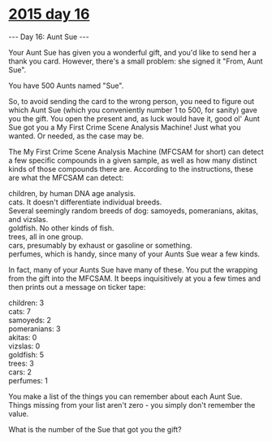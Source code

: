 # [2015 day 16](https://adventofcode.com/2015/day/16)

--- Day 16: Aunt Sue ---

Your Aunt Sue has given you a wonderful gift, and you'd like to send her a thank you card.  However, there's a small problem: she signed it "From, Aunt Sue".

You have 500 Aunts named "Sue".

So, to avoid sending the card to the wrong person, you need to figure out which Aunt Sue (which you conveniently number 1 to 500, for sanity) gave you the gift.  You open the present and, as luck would have it, good ol' Aunt Sue got you a My First Crime Scene Analysis Machine!  Just what you wanted.  Or needed, as the case may be.

The My First Crime Scene Analysis Machine (MFCSAM for short) can detect a few specific compounds in a given sample, as well as how many distinct kinds of those compounds there are. According to the instructions, these are what the MFCSAM can detect:

children, by human DNA age analysis.\
cats.  It doesn't differentiate individual breeds.\
Several seemingly random breeds of dog: samoyeds, pomeranians, akitas, and vizslas.\
goldfish.  No other kinds of fish.\
trees, all in one group.\
cars, presumably by exhaust or gasoline or something.\
perfumes, which is handy, since many of your Aunts Sue wear a few kinds.

In fact, many of your Aunts Sue have many of these.  You put the wrapping from the gift into the MFCSAM.  It beeps inquisitively at you a few times and then prints out a message on ticker tape:

children: 3\
cats: 7\
samoyeds: 2\
pomeranians: 3\
akitas: 0\
vizslas: 0\
goldfish: 5\
trees: 3\
cars: 2\
perfumes: 1

You make a list of the things you can remember about each Aunt Sue.  Things missing from your list aren't zero - you simply don't remember the value.

What is the number of the Sue that got you the gift?